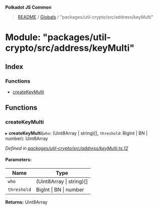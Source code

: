 **Polkadot JS Common**

> [README](../README.md) / [Globals](../globals.md) / "packages/util-crypto/src/address/keyMulti"

# Module: "packages/util-crypto/src/address/keyMulti"

## Index

### Functions

* [createKeyMulti](_packages_util_crypto_src_address_keymulti_.md#createkeymulti)

## Functions

### createKeyMulti

▸ **createKeyMulti**(`who`: (Uint8Array \| string)[], `threshold`: BigInt \| BN \| number): Uint8Array

*Defined in [packages/util-crypto/src/address/keyMulti.ts:12](https://github.com/polkadot-js/common/blob/13ae8665/packages/util-crypto/src/address/keyMulti.ts#L12)*

#### Parameters:

Name | Type |
------ | ------ |
`who` | (Uint8Array \| string)[] |
`threshold` | BigInt \| BN \| number |

**Returns:** Uint8Array
